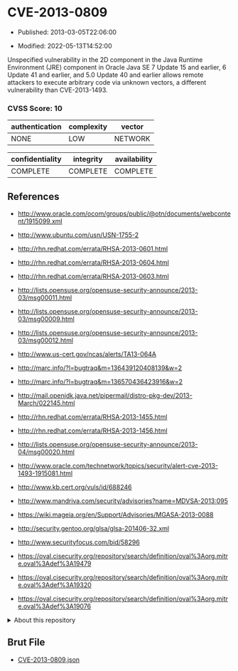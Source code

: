 # CVE-2013-0809

- Published: 2013-03-05T22:06:00

- Modified: 2022-05-13T14:52:00

Unspecified vulnerability in the 2D component in the Java Runtime Environment (JRE) component in Oracle Java SE 7 Update 15 and earlier, 6 Update 41 and earlier, and 5.0 Update 40 and earlier allows remote attackers to execute arbitrary code via unknown vectors, a different vulnerability than CVE-2013-1493.

### CVSS Score: **10**

| authentication | complexity | vector |
| --- | --- | --- |
| NONE | LOW | NETWORK |

| confidentiality | integrity | availability |
| --- | --- | --- |
| COMPLETE | COMPLETE | COMPLETE |

## References

* http://www.oracle.com/ocom/groups/public/@otn/documents/webcontent/1915099.xml

* http://www.ubuntu.com/usn/USN-1755-2

* http://rhn.redhat.com/errata/RHSA-2013-0601.html

* http://rhn.redhat.com/errata/RHSA-2013-0604.html

* http://rhn.redhat.com/errata/RHSA-2013-0603.html

* http://lists.opensuse.org/opensuse-security-announce/2013-03/msg00011.html

* http://lists.opensuse.org/opensuse-security-announce/2013-03/msg00009.html

* http://lists.opensuse.org/opensuse-security-announce/2013-03/msg00012.html

* http://www.us-cert.gov/ncas/alerts/TA13-064A

* http://marc.info/?l=bugtraq&m=136439120408139&w=2

* http://marc.info/?l=bugtraq&m=136570436423916&w=2

* http://mail.openjdk.java.net/pipermail/distro-pkg-dev/2013-March/022145.html

* http://rhn.redhat.com/errata/RHSA-2013-1455.html

* http://rhn.redhat.com/errata/RHSA-2013-1456.html

* http://lists.opensuse.org/opensuse-security-announce/2013-04/msg00020.html

* http://www.oracle.com/technetwork/topics/security/alert-cve-2013-1493-1915081.html

* http://www.kb.cert.org/vuls/id/688246

* http://www.mandriva.com/security/advisories?name=MDVSA-2013:095

* https://wiki.mageia.org/en/Support/Advisories/MGASA-2013-0088

* http://security.gentoo.org/glsa/glsa-201406-32.xml

* http://www.securityfocus.com/bid/58296

* https://oval.cisecurity.org/repository/search/definition/oval%3Aorg.mitre.oval%3Adef%3A19479

* https://oval.cisecurity.org/repository/search/definition/oval%3Aorg.mitre.oval%3Adef%3A19320

* https://oval.cisecurity.org/repository/search/definition/oval%3Aorg.mitre.oval%3Adef%3A19076

<details>
<summary>About this repository</summary> 

  This repository is part of the project [Live Hack CVE](https://github.com/Live-Hack-CVE). Main website can be found [www.live-hack.org](https://www.live-hack.org) 
  
  Made by [Sn0wAlice](https://github.com/Sn0wAlice) for the people that care about security and need to have a feed of the latest CVEs. Hope you enjoy it, don't forget to star the repo and follow me on [Twitter](https://twitter.com/Sn0wAlice) and [Github](https://github.com/Sn0wAlice). And that is my [personnal website](https://www.alice-snow.me/)

  - [Home Page](https://github.com/Live-Hack-CVE)
  - [Framework](https://github.com/Live-Hack-CVE/cve-framework)
  - [CVE database](https://github.com/Live-Hack-CVE/full_database)
  - [Changelog](https://github.com/Live-Hack-CVE/Changelog)
</details>

## Brut File

* [CVE-2013-0809.json](https://raw.githubusercontent.com/Live-Hack-CVE/full_database/main/cves/2013/CVE-2013-0809.json)

